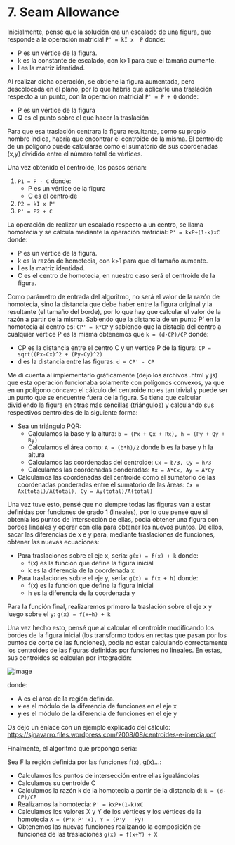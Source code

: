 # 7. Seam Allowance

Inicialmente, pensé que la solución era un escalado de una figura, que responde a la operación matricial ```P' = kI x  P``` donde:
- P es un vértice de la figura.
- k es la constante de escalado, con k>1 para que el tamaño aumente.
- I  es la matriz identidad.

Al realizar dicha operación, se obtiene la figura aumentada, pero descolocada en el plano, por lo que habría que aplicarle una traslación respecto a un punto, con la operación matricial ```P' = P + Q``` donde:
- P es un vértice de la figura
- Q es el punto sobre el que hacer la traslación

Para que esa traslación centrara la figura resultante, como su propio nombre indica, habría que encontrar el centroide de la misma. El centroide de un polígono puede calcularse como el sumatorio de sus coordenadas (x,y) dividido entre el número total de vértices.

Una vez obtenido el centroide, los pasos serían:
1. ```P1 = P - C``` donde:
    - P es un vértice de la figura
    - C es el centroide
2. ```P2 = kI x P'``` 
3. ```P' = P2 + C```

La operación de realizar un escalado respecto a un centro, se llama homotecia y se calcula mediante la operación matricial: ```P' = kxP+(1-k)xC``` donde:
- P es un vértice de la figura.
- k es la razón de homotecia, con k>1 para que el tamaño aumente.
- I  es la matriz identidad.
- C es el centro de homotecia, en nuestro caso será el centroide de la figura.

Como parámetro de entrada del algoritmo, no será el valor de la razón de homotecia, sino la distancia que debe haber entre la figura original y la resultante (el tamaño del borde), por lo que hay que calcular el valor de la razón a partir de la misma. Sabiendo que la distancia de un punto P' en la homotecia al centro es: ```CP' = k*CP``` y sabiendo que la distacia del centro a cualquier vértice P es la misma obtenemos que ```k = (d-CP)/CP``` donde:
- CP es la distancia entre el centro C y un vertice P de la figura: ```CP = sqrt((Px-Cx)^2 + (Py-Cy)^2)```
- d es la distancia entre las figuras: ```d = CP' - CP```

Me di cuenta al implementarlo gráficamente (dejo los archivos .html y js) que esta operación funcionaba solamente con polígonos convexos, ya que en un polígono cóncavo el cálculo del centroide no es tan trivial y puede ser un punto que se encuentre fuera de la figura. Se tiene que calcular dividiendo la figura en otras más sencillas (triángulos) y calculando sus respectivos centroides de la siguiente forma:
- Sea un triángulo PQR:
  - Calculamos la base y la altura: ```b = (Px + Qx + Rx), h = (Py + Qy + Ry)```
  - Calculamos el área como: ```A = (b*h)/2``` donde b es la base y h la altura
  - Calculamos las coordenadas del centroide: ```Cx = b/3, Cy = h/3```
  - Calculamos las coordenadas ponderadas: ```Ax = A*Cx, Ay = A*Cy```
- Calculamos las coordenadas del centroide como el sumatorio de las coordenadas ponderadas entre el sumatorio de las áreas: ```Cx = Ax(total)/A(total), Cy = Ay(total)/A(total)```

Una vez tuve esto, pensé que no siempre todas las figuras van a estar definidas por funciones de grado 1 (lineales), por lo que pensé que si obtenía los puntos de intersección de ellas, podía obtener una figura con bordes lineales y operar con ella para obtener los nuevos puntos. De ellos, sacar las diferencias de x e y para, mediante traslaciones de funciones, obtener las nuevas ecuaciones:
- Para traslaciones sobre el eje x, sería: ```g(x) = f(x) + k``` donde:
  - f(x) es la función que define la figura inicial
  - k es la diferencia de la coordenada x
- Para traslaciones sobre el eje y, sería: ```g(x) = f(x + h)``` donde:
  - f(x) es la función que define la figura inicial
  - h es la diferencia de la coordenada y

Para la función final, realizaremos primero la traslación sobre el eje x y luego sobre el y: ```g(x) = f(x+h) + k```

Una vez hecho esto, pensé que al calcular el centroide modificando los bordes de la figura inicial (los transformo todos en rectas que pasan por los puntos de corte de las funciones), podía no estar calculando correctamente los centroides de las figuras definidas por funciones no lineales. En estas, sus centroides se calculan por integración:

![image](https://user-images.githubusercontent.com/62429039/136408760-3c8e8b25-626e-4843-a9c4-293627fd2243.png)

donde:
- A es el área de la región definida.
- ~~x~~ es el módulo de la diferencia de funciones en el eje x
- ~~y~~ es el módulo de la diferencia de funciones en el eje y

Os dejo un enlace con un ejemplo explicado del cálculo: https://sjnavarro.files.wordpress.com/2008/08/centroides-e-inercia.pdf

Finalmente, el algoritmo que propongo sería:

Sea F la región definida por las funciones f(x), g(x)...:
- Calculamos los puntos de intersección entre ellas igualándolas
- Calculamos su centroide C
- Calculamos la razón k de la homotecia a partir de la distancia d: ```k = (d-CP)/CP```
- Realizamos la homotecia: ```P' = kxP+(1-k)xC```
- Calculamos los valores X y Y de los vértices y los vértices de la homotecia ```X = (P'x-P''x), Y = (P'y - Py)```
- Obtenemos las nuevas funciones realizando la composición de funciones de las traslaciones  ```g(x) = f(x+Y) + X```

